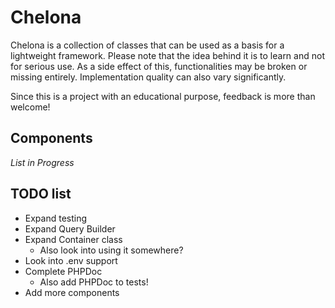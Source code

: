 # Chelona
Chelona is a collection of classes that can be used as a basis for a lightweight framework. Please note that the idea behind it is to learn and not for serious use. As a side effect of this, functionalities may be broken or missing entirely. Implementation quality can also vary significantly.

Since this is a project with an educational purpose, feedback is more than welcome!

## Components
_List in Progress_

## TODO list
* Expand testing
* Expand Query Builder
* Expand Container class
	* Also look into using it somewhere?
* Look into .env support
* Complete PHPDoc
	* Also add PHPDoc to tests!
* Add more components
